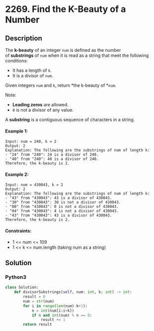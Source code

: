 # 2269. Find the K-Beauty of a Number


## Description
The **k-beauty** of an integer `num` is defined as the number of **substrings** of `num` when it is read as a string that meet the following conditions:

-   It has a length of `k`.
-   It is a divisor of `num`.

Given integers `num` and `k`, return *the k-beauty of *`num`.

Note:

-   **Leading zeros** are allowed.
-   `0` is not a divisor of any value.

A **substring** is a contiguous sequence of characters in a string.

#### Example 1:
```
Input: num = 240, k = 2
Output: 2
Explanation: The following are the substrings of num of length k:
- "24" from "240": 24 is a divisor of 240.
- "40" from "240": 40 is a divisor of 240.
Therefore, the k-beauty is 2.
```

#### Example 2:
```
Input: num = 430043, k = 2
Output: 2
Explanation: The following are the substrings of num of length k:
- "43" from "430043": 43 is a divisor of 430043.
- "30" from "430043": 30 is not a divisor of 430043.
- "00" from "430043": 0 is not a divisor of 430043.
- "04" from "430043": 4 is not a divisor of 430043.
- "43" from "430043": 43 is a divisor of 430043.
Therefore, the k-beauty is 2.
```

#### Constraints:
- 1 <= num <= 109
- 1 <= k <= num.length (taking num as a string)


## Solution

### Python3
```python
class Solution:
    def divisorSubstrings(self, num: int, k: int) -> int:
        result = 0
        num = str(num)
        for i in range(len(num)-k+1):
            n = int(num[i:i+k])
            if n and int(num) % n == 0:
                result += 1
        return result
```

